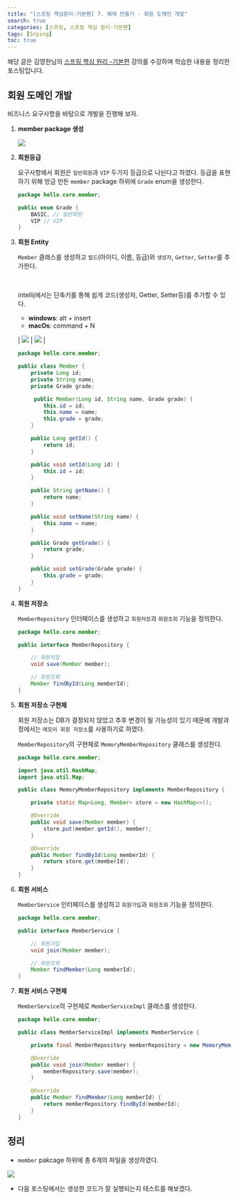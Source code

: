 ```yaml
---
title: "[스프링 핵심원리-기본편] 7. 예제 만들기 - 회원 도메인 개발"
search: true
categories: [스프링, 스프링 핵심 원리-기본편]
tags: [Srping]
toc: true
---
```




해당 글은 김영한님의 [스프링 핵심 원리 -기본편](https://www.inflearn.com/course/%EC%8A%A4%ED%94%84%EB%A7%81-%ED%95%B5%EC%8B%AC-%EC%9B%90%EB%A6%AC-%EA%B8%B0%EB%B3%B8%ED%8E%B8/dashboard) 강의를 수강하며 학습한 내용을 정리한 포스팅입니다.



## 회원 도메인 개발

비즈니스 요구사항을 바탕으로 개발을 진행해 보자.



1. **member package 생성**

   ![]({{site.url}}/assets/img/post/spring/basics/07/img01.PNG)



2. **회원등급**

   요구사항에서 회원은 `일반회원`과 `VIP` 두가지 등급으로 나뉜다고 하였다. 등급을 표현하기 위해 방금 만든 `member` package 하위에 `Grade` enum을 생성한다.

   ```java
   package hello.core.member;
   
   public enum Grade {
       BASIC, // 일반회원
       VIP // VIP
   }
   ```



3. **회원 Entity**

   `Member` 클래스를 생성하고 `필드`(아이디, 이름, 등급)와 `생성자`, `Getter`, `Setter`를 추가한다.

   <br>

   intellij에서는 단축키를 통해 쉽게 코드(생성자, Getter, Setter등)를 추가할 수 있다.

   - **windows**: alt + insert
   - **macOs**: command + N
   
   | ![]({{site.url}}/assets/img/post/spring/basics/07/img02.jpg) | ![]({{site.url}}/assets/img/post/spring/basics/07/img03.jpg) |

   ```java
   package hello.core.member;
   
   public class Member {
       private Long id;
       private String name;
       private Grade grade;
   
        public Member(Long id, String name, Grade grade) {
           this.id = id;
           this.name = name;
           this.grade = grade;
       }
   
       public Long getId() {
           return id;
       }
   
       public void setId(Long id) {
           this.id = id;
       }
   
       public String getName() {
           return name;
       }
   
       public void setName(String name) {
           this.name = name;
       }
   
       public Grade getGrade() {
           return grade;
       }
   
       public void setGrade(Grade grade) {
           this.grade = grade;
       }
   }
   ```



4. **회원 저장소**

   `MemberRepository` 인터페이스를 생성하고 `회원저장`과 `회원조회` 기능을 정의한다.

   ```java
   package hello.core.member;
   
   public interface MemberRepository {
   
       // 회원저장
       void save(Member member);
   
       // 회원조회
       Member findById(Long memberId);
   }
   
   ```



5. **회원 저장소 구현체**

   회원 저장소는 DB가 결정되지 않았고 추후 변경이 될 가능성이 있기 때문에 개발과정에서는 `메모리 회원 저장소`를 사용하기로 하였다.

   `MemberRepository`의 구현체로 `MemoryMemberRepository` 클래스를 생성한다.

   ```java
   package hello.core.member;
   
   import java.util.HashMap;
   import java.util.Map;
   
   public class MemoryMemberRepository implements MemberRepository {
   
       private static Map<Long, Member> store = new HashMap<>();
   
       @Override
       public void save(Member member) {
           store.put(member.getId(), member);
       }
   
       @Override
       public Member findById(Long memberId) {
           return store.get(memberId);
       }
   }
   ```

   

6. **회원 서비스**

   `MemberService` 인터페이스를 생성하고 `회원가입`과 `회원조회` 기능을 정의한다.

   ```java
   package hello.core.member;
   
   public interface MemberService {
   
       // 회원가입
       void join(Member member);
   
       // 회원조회
       Member findMember(Long memberId);
   }
   
   ```

   

7. **회원 서비스 구현체**

   `MemberService`의 구현체로 `MemberServiceImpl` 클래스를 생성한다.

   ```java
   package hello.core.member;
   
   public class MemberServiceImpl implements MemberService {
   
       private final MemberRepository memberRepository = new MemoryMemberRepository();
   
       @Override
       public void join(Member member) {
           memberRepository.save(member);
       }
   
       @Override
       public Member findMember(Long memberId) {
           return memberRepository.findById(memberId);
       }
   }
   ```

   

## 정리

- `member` pakcage 하위에 총 6개의 파일을 생성하였다.

![]({{site.url}}/assets/img/post/spring/basics/07/img04.PNG)

- 다음 포스팅에서는 생성한 코드가 잘 실행되는지 테스트를 해보겠다.
